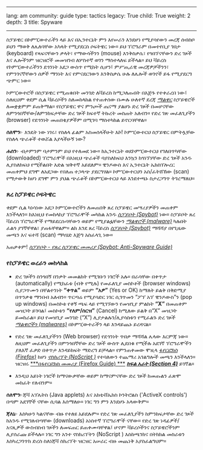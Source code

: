 

---

lang: am
community: guide
type: tactics
legacy: True
child: True
weight: 2
depth: 3
title: Spyware

---

ስፓይዌር በኮምፒውተራችን ላይ እና በኢንተርኔት ምን እየሠራን እንደሆነ የሚያሳየውን መረጃ ሰብስቦ ይህን ማወቅ ለሌለባቸው አካላት የሚያደርስ ሶፍትዌር ነው። ይህ ፕሮግራም በመተየቢያ ገበታ (keyboard) የጻፍናቸውን ቃላት፣ የማውሳችንን (mouse) እንቅስቃሴ፣ የጎበኘናቸውን ድረ ገጾች እና ሌሎችንም ዝርዝሮች መመዝገብ ለሦስተኛ ወገን ማስተላለፍ ይችላል። ይህ ቫይረስ የኮምፒውተራችንን ደኅንነት አደጋ ውስጥ የሚከት ሲሆን፤ ምሥጢራዊ መረጃዎቻችንን፣ የምንገናኛቸውን ሰዎች ማንነት እና የምናደርገውን እንቅስቃሴ ሁሉ ለሌሎች ወገኖች ይፋ የሚያደርግ ጭምር ነው። 

ኮምፒውተሮች በስፓይዌር የሚጠቁበት መንገድ ለቫይረስ ከሚጋለጡበት በእጅጉ የተቀራረበ ነው፤ ስለዚህም ቀደም ሲል ቫይረሶችን ስለመከላከል የተጠቀሰው በሙሉ ሁለተኛ ደረጃ [*ማልዌር*](/am/glossary#malware) ስፓይዌሮች ለመቋቋምም ይጠቅማል። የስፓይዌር ዋና ምንጮች ጤናማ ያልሆኑ ድረ ገጾች በመሆናቸው ለምንጎበኛቸው/ለምንከፍታቸው ድረ ገጾች ከፍተኛ ትኩረት መስጠት አለብን። የድረ ገጽ መፈለጊያችን (browser) የደኅንነት መጠበቂያዎችም በሚገባ ማስተካከል ይኖርባቸዋል።


<div class=background markdown=1>

**ሰለሞን**፦ እንዴት ነው ነገሩ፣ የስለላ ፊልም አስመሰላችሁት እኮ! ኮምፒውተርህ ስፓይዌር በምትሏቸው የስለላ ጭራቆች ተወሯል እያላችሁኝ ነው?

**ሐሰን**፦ ብታምንም ባታምንም ይህ የተለመደ ነው። ከኢንተርኔት ወደኮምፒውተርህ የገለበጥካቸው (downloaded) ፕሮግራሞች በእነዚህ ጭራቆች ባያስለክፍህ እንኳን ከጎነኘሃቸው ድረ ገጾች አንዱ ሊያስለክፍህ የሚችልበት እድል ዝቅተኛ አይደለም። ዊንዶውስ እና ኢንተርኔት ኤክስፕሎረር መጠቀምህ ደግሞ ለአደጋው የበለጠ ተጋላጭ ያደርግሃል። ኮምፒውተርህን አስ/ፈትሸኸው (scan) የማታውቅ ከሆነ ደግሞ ምን ያህል ጭራቆች በኮምፒውተርህ ላይ እንደተጫኑ ስታረጋግጥ ትገረማለህ።
</div>


### ጸረ ስፓይዌር ሶፍትዌር ###

ቀደም ሲል ካነሳነው አደጋ ኮምፒውተሮችን ለመጠበቅ ጸረ ስፓይዌር መሣሪያዎችን መጠቀም እንችላለን። ከእነዚህ የመከላከያ ፕሮግራሞች መካከል አንዱ [*ስፓይቦት (Spybot)*](/am/glossary#Spybot) ነው። ስፓይቦት ጸረ ቫይረስ ፕሮግራሞች የማይደርሱባቸውን ወይም የሚያልፏቸውን [*ማልዌሮች (malware)*](/am/glossary#malware) ካሉበት ፈልጎ ያገኛቸዋል፣ ያጠፋቸዋልም። ልክ እንደ ጸረ ቫይረስ [*ስፓይቦት (Spybot)*](/am/glossary#Spybot) ማሻሻያ በየጊዜው መጫን እና ፍተሻ (scan) ማካሄድ እጅግ አስፈላጊ ነው። 



<div class=getstarted markdown=1>

አጠቃቀም! [*ስፓይቦት - የጸረ ስፓይዌር መመሪያ (Spybot: Anti-Spyware Guide)*](/en/spybot_main)

</div>



### የስፓይዌር ወረራን መከላከል ###

- ድረ ገጾችን ስንጎበኝ በንቃት መመልከት የሚገቡን ነገሮች አሉ። በራሳቸው በቀጥታ (automatically) የሚከፈቱ (ብቅ የሚሉ) የመፈለጊያ መስኮቶች (browser windows) ሲያጋጥሙን በቸልተንነት **“ቀጥል”** ወይም **“አዎ”** (Yes or OK) ከማለት ይልቅ በቅድሚያ በጥንቃቄ ማንበብ አለብን። ጥርጣሬ የሚያሳድር ነገር ሲገጥመን “ፖፕ አፕ ዊንዶውስ”ን (pop up windows) በመስኮቱ የቀኝ ጫፍ ላይ የሚገኘውን የመዝጊያ ምልክት **“X”** በመጠቀም መዝጋት ይገባል፤ መስኮቱን **“የለም/ሰርዝ”** (Cancel) ከሚለው ይልቅ በ“X” መዝጋት ይመከራል። ይህ የመዝጊያ መንገድ (“X”) ሊያታልሉን/ሊያሳስቱን የሚፈልጉ ድረ ገጾች [*ማልዌሮችን (malwares)*](/am/glossary#malware) በኮምፒውተራችን ላይ እንዳይጨኑ ይረዳናል።

- የድረ ገጽ መፈለጊያችንን (Web browser) የደኅንነት ጥበቃ ማሻሻል ሌላው እርምጃ ነው። ለዚህም መፈለጊያችን በምንጎበኛቸው ድረ ገጾች ውስጥ ሊደበቁ የሚችሉ አደገኛ ፕሮግራሞችን ያለእኛ ፈቃድ በቀጥታ እንዳይከፍት ማድረግ ይቻላል። የምንጠቀመው ሞዚላ [*ፋየርፎክስ (Firefox)*](/am/glossary#Firefox) ከሆነ  [*ኖስክሪፕት (NoScript )*](/am/glossary#NoScript) የተባለውን  ተጨማሪ አገልግሎች መጫን እንችላለን። ዝርዝሩ [***በፋየርፎክስ መመሪያ (Firefox Guide) ***](firefox_main) [***ክፍል አራት (Section 4)***](firefox_noscript) ይገኛል።

- እንዲህ አይነት ነገሮች ከማናውቃቸው ወይም ከማናምናቸው ድረ ገጾች ከመጡልን ፈጽሞ መክፈት የለብንም። 


	
<div class=background markdown=1>

**ሰለሞን**፦ጃቫ አፕሌትስ (Java applets) እና አክቲቭኤክስ ኮንትሮልስ ('ActiveX controls') በጣም አደገኞች ናቸው ሲባል እሰማለሁ። ነገር ግን ምን እንደሆኑ አላውቅም።

**ጃለኔ**፦ እስካሁን ካልናቸው ብዙ የተለዩ አይደሉም። የድረ ገጽ መፈለጊያችን ከምንከፍታቸው ድረ ገጾች ከአንዱ የሚገለብጣቸው (downloads) አነስተኛ ፕሮግራሞች ናቸው። የድረ ገጽ ነዳፊዎች/አናጺዎች ውስብስብ ገጾችን ለመፍጠር ይጠቀሙባቸዋል፤ ሆኖም ቫይረሶችንና ስፓይዌሮችንም ሊያሰራጩ ይችላሉ። ነገር ግን አንተ ኖስክሪፕትን  (NoScript ) እስከጫንክና በትክክል መስራቱን እስካረጋገጥክ ድረስ ስለነጃቫ ስክሪፕት ዝርዝር አሠራር ብዙ መጨነቅ አያስፈልግህም።

</div>


